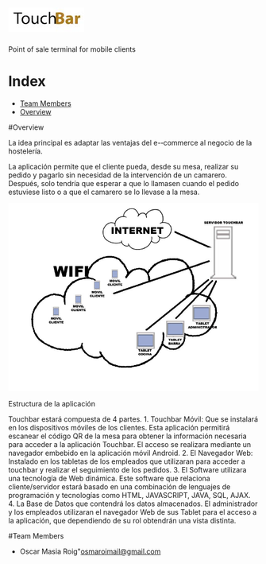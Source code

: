 # ![TouchBar](https://github.com/osmaroi/touchBar/blob/master/logo.png?raw=true)
Point of sale terminal for mobile clients



# Index

* [Team Members](#team-members)
* [Overview](#overview)


#<a name="overview"></a>Overview

La idea principal es adaptar las ventajas del e-­‐commerce al negocio de la hostelería.

La aplicación permite que el cliente pueda, desde su mesa, realizar su pedido y pagarlo sin necesidad de la intervención de un camarero. Después, solo tendría que esperar a que lo llamasen cuando el pedido estuviese listo o a que el camarero se lo llevase a la mesa.


![Esquema touchBar](https://github.com/osmaroi/touchBar/blob/master/esquema%20touch%20bar.png?raw=true)

Estructura de la aplicación

Touchbar estará compuesta de 4 partes. 1. Touchbar Móvil: Que se instalará en los dispositivos móviles de los clientes. Esta aplicación permitirá escanear el código QR de la mesa para obtener la información necesaria para acceder a la aplicación Touchbar. El acceso se realizara mediante un navegador embebido en la aplicación móvil Android. 2. El Navegador Web: Instalado en los tabletas de los empleados que utilizaran para acceder a touchbar y realizar el seguimiento de los pedidos. 3. El Software utilizara una tecnología de Web dinámica. Este software que relaciona cliente/servidor estará basado en una combinación de lenguajes de programación y tecnologías como HTML, JAVASCRIPT, JAVA, SQL, AJAX. 4. La Base de Datos que contendrá los datos almacenados. El administrador y los empleados utilizaran el navegador Web de sus Tablet para el acceso a la aplicación, que dependiendo de su rol obtendrán una vista distinta.


#<a name="team-members"></a>Team Members
* Oscar Masia Roig"<osmaroimail@gmail.com>


